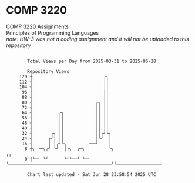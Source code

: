 # COMP 3220
COMP 3220 Assignments  
Principles of Programming Languages  
*note: HW-3 was not a coding assignment and it will not be uploaded to this repository*  

```

        Total Views per Day from 2025-03-31 to 2025-06-28

        Repository Views
     120 ┼                           ╭╮
     112 ┤                           ││
     104 ┤                           ││
      96 ┤                           ││
      88 ┤                           ││
      80 ┤                        ╭╮ ││
      72 ┤                        ││ ││
      64 ┤          ╭╮            ││ ││
      56 ┤          ││            ││ ││
      48 ┤          ││            ││ ││
      40 ┤          ││            ││ ││
      32 ┤       ╭╮ ││            ││╭╯╰╮
      24 ┤      ╭╯│ ││            │╰╯  │
      16 ┤      │ │╭╯╰╮        ╭──╯    │
       8 ┼╮ ╭─╮╭╯ ╰╯  │╭╮  ╭─╮ │       ╰╮                                       ╭╮
       0 ┤╰─╯ ╰╯      ╰╯╰──╯ ╰─╯        ╰───────────────────────────────────────╯╰─────────────────

        Chart last updated - Sat Jun 28 23:58:54 2025 UTC
        
```
